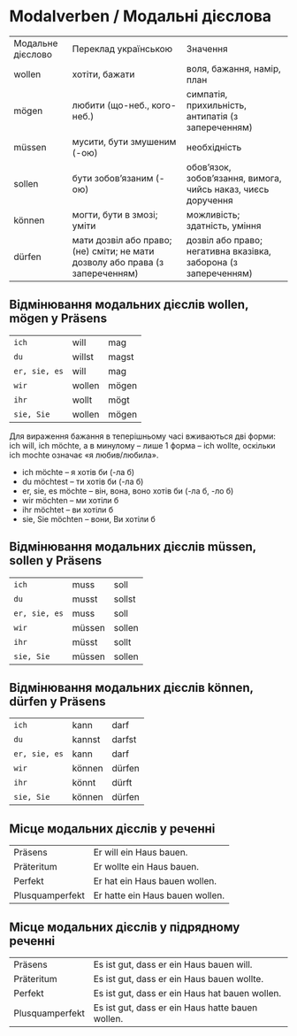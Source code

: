 
# Modalverben / Модальні дієслова

||||
|-|-|-|
Модальне дієслово|Переклад українською|Значення
wollen|хотіти, бажати|воля, бажання, намір, план
mögen|любити (що-неб., кого- неб.)|симпатія, прихильність, антипатія (з запереченням)
müssen|мусити, бути змушеним (-ою)|необхідність
sollen|бути зобов’язаним (-ою)|обов’язок, зобов’язання, вимога, чийсь наказ, чиєсь доручення
können|могти, бути в змозі; уміти|можливість; здатність, уміння
dürfen|мати дозвіл або право; (не) сміти; не мати дозволу або права (з запереченням)|дозвіл або право; негативна вказівка, заборона (з запереченням)

## Відмінювання модальних дієслів wollen, mögen у Präsens

||||
|-|-|-|
`ich` | will | mag
`du` | willst | magst
`er, sie, es` | will | mag
`wir` | wollen | mögen
`ihr` | wollt | mögt
`sie, Sie` | wollen | mögen

Для вираження бажання в теперішньому часі вживаються дві форми: ich will, ich möchte, а в минулому –
лише 1 форма – ich wollte, оскільки ich mochte означає «я любив/любила».

- ich möchte – я хотів би (-ла б)
- du möchtest – ти хотів би (-ла б)
- er, sie, es möchte – він, вона, воно хотів би (-ла б, -ло б)
- wir möchten – ми хотіли б
- ihr möchtet – ви хотіли б
- sie, Sie möchten – вони, Ви хотіли б
  
## Відмінювання модальних дієслів müssen, sollen у Präsens

||||
|-|-|-|
`ich` | muss | soll
`du` | musst | sollst
`er, sie, es` | muss | soll
`wir` | müssen | sollen
`ihr` | müsst | sollt
`sie, Sie` | müssen | sollen

## Відмінювання модальних дієслів können, dürfen у Präsens

||||
|-|-|-|
`ich` | kann | darf
`du` | kannst |darfst
`er, sie, es` | kann | darf
`wir` | können | dürfen
`ihr` | könnt | dürft
`sie, Sie` | können | dürfen

## Місце модальних дієслів у реченні

|||
|-|-|
Präsens | Er will ein Haus bauen.
Präteritum | Er wollte ein Haus bauen.
Perfekt | Er hat ein Haus bauen wollen.
Plusquamperfekt | Er hatte ein Haus bauen wollen.

## Місце модальних дієслів у підрядному реченні

|||
|-|-|
Präsens | Es ist gut, dass er ein Haus bauen will.
Präteritum | Es ist gut, dass er ein Haus bauen wollte.
Perfekt | Es ist gut, dass er ein Haus hat bauen wollen.
Plusquamperfekt | Es ist gut, dass er ein Haus hatte bauen wollen.
